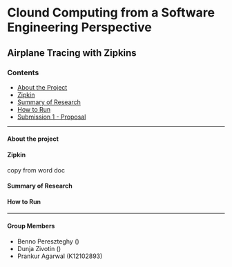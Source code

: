 # Clound Computing from a Software Engineering Perspective
## Airplane Tracing with Zipkins

### Contents
* [About the Project](#about-the-project)
* [Zipkin](#zipkin)
* [Summary of Research](#summary-of-research)
* [How to Run](#how-to-run)
* [Submission 1 - Proposal](https://github.com/AlphaStream99/airplaneTrackingWithZipkin/blob/main/PROPOSAL.md)

---
#### About the project

#### Zipkin
copy from word doc

#### Summary of Research

#### How to Run

---
#### Group Members
* Benno Pereszteghy ()
* Dunja Zivotin ()
* Prankur Agarwal (K12102893)
